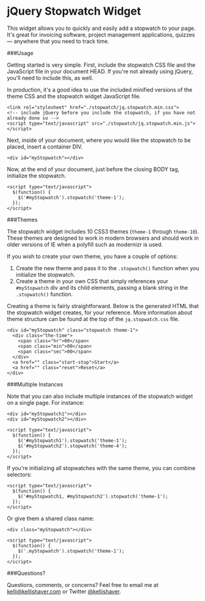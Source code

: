 jQuery Stopwatch Widget
====

This widget allows you to quickly and easily add a stopwatch to your page. It's great for invoicing software, project management applications, quizzes&mdash; anywhere that you need to track time.

###Usage

Getting started is very simple. First, include the stopwatch CSS file and the JavaScript file in your document HEAD. If you're not already using jQuery, you'll need to include this, as well.

In production, it's a good idea to use the included minified versions of the theme CSS and the stopwatch widget JavaScript file.

    <link rel="stylesheet" href="./stopwatch/jq.stopwatch.min.css">
    <!-- include jQuery before you include the stopwatch, if you have not already done so -->
    <script type="text/javascript" src="./stopwatch/jq.stopwatch.min.js"></script>

Next, inside of your document, where you would like the stopwatch to be placed, insert a container DIV.

    <div id="myStopwatch"></div>

Now, at the end of your document, just before the closing BODY tag, initialize the stopwatch.

    <script type="text/javascript">
      $(function() {
        $('#myStopwatch').stopwatch('theme-1');
      });
    </script>

###Themes

The stopwatch widget includes 10 CSS3 themes (`theme-1` through `theme-10`). These themes are designed to work in modern browsers and should work in older versions of IE when a polyfill such as modernizr is used.

If you wish to create your own theme, you have a couple of options:

1. Create the new theme and pass it to the `.stopwatch()` function when you initialize the stopwatch.
2. Create a theme in your own CSS that simply references your `#myStopwatch` div and its child elements, passing a blank string in the `.stopwatch()` function.

Creating a theme is fairly straightforward. Below is the generated HTML that the stopwatch widget creates, for your reference. More information about theme structure can be found at the top of the `jq.stopwatch.css` file.

    <div id="myStopwatch" class="stopwatch theme-1">
      <div class="the-time">
        <span class="hr">00</span<
        <span class="min">00</span<
        <span class="sec">00</span<
      </div>
      <a href="" class="start-stop">Start</a>
      <a href="" class="reset">Reset</a>
    </div>

###Multiple Instances

Note that you can also include multiple instances of the stopwatch widget on a single page. For instance:

    <div id="myStopwatch1"></div>
    <div id="myStopwatch2"></div>

    <script type="text/javascript">
      $(function() {
        $('#myStopwatch1').stopwatch('theme-1');
        $('#myStopwatch2').stopwatch('theme-4');
      });
    </script>

If you're initializing all stopwatches with the same theme, you can combine selectors:

    <script type="text/javascript">
      $(function() {
        $('#myStopwatch1, #myStopwatch2').stopwatch('theme-1');
      });
    </script>

Or give them a shared class name:

    <div class="myStopwatch"></div>

    <script type="text/javascript">
      $(function() {
        $('.myStopwatch').stopwatch('theme-1');
      });
    </script>

###Questions?

Questions, comments, or concerns? Feel free to email me at <a href="mailto:kelli@kellishaver.com">kelli@kellishaver.com</a> or Twitter [@kellishaver](http://twitter.com/kellishaver).
